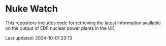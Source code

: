 # Nuke Watch

This repository includes code for retrieving the latest information available on the output of EDF nuclear power plants in the UK.

Last updated: 2024-10-01 23:13